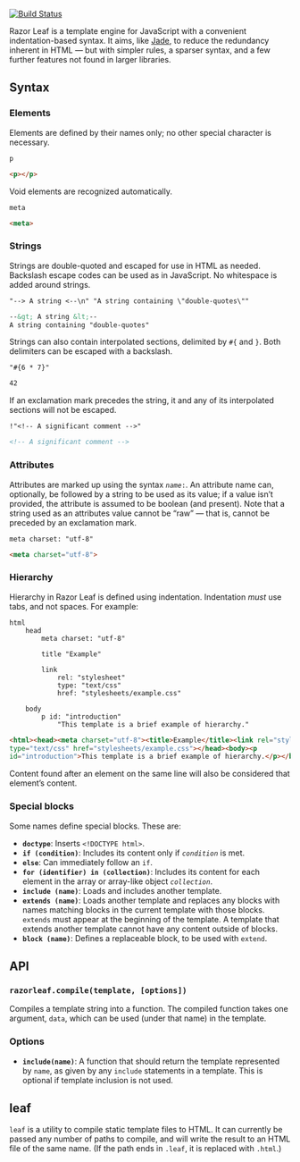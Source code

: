 [![Build Status](https://travis-ci.org/campersander/razorleaf.png)](https://travis-ci.org/campersander/razorleaf)

Razor Leaf is a template engine for JavaScript with a convenient
indentation-based syntax. It aims, like [Jade], to reduce the redundancy
inherent in HTML — but with simpler rules, a sparser syntax, and a few further
features not found in larger libraries.

## Syntax

### Elements

Elements are defined by their names only; no other special character is
necessary.

```
p
```

```html
<p></p>
```

Void elements are recognized automatically.

```
meta
```

```html
<meta>
```

### Strings

Strings are double-quoted and escaped for use in HTML as needed. Backslash
escape codes can be used as in JavaScript. No whitespace is added
around strings.

```
"--> A string <--\n" "A string containing \"double-quotes\""
```

```html
--&gt; A string &lt;--
A string containing "double-quotes"
```

Strings can also contain interpolated sections, delimited by `#{` and `}`.
Both delimiters can be escaped with a backslash.

```
"#{6 * 7}"
```

```html
42
```

If an exclamation mark precedes the string, it and any of its interpolated
sections will not be escaped.

```
!"<!-- A significant comment -->"
```

```html
<!-- A significant comment -->
```

### Attributes

Attributes are marked up using the syntax <code><i>name</i>:</code>.
An attribute name can, optionally, be followed by a string to be used as
its value; if a value isn’t provided, the attribute is assumed to be boolean
(and present). Note that a string used as an attributes value cannot be “raw”
— that is, cannot be preceded by an exclamation mark.

```
meta charset: "utf-8"
```

```html
<meta charset="utf-8">
```

### Hierarchy

Hierarchy in Razor Leaf is defined using indentation. Indentation *must* use
tabs, and not spaces. For example:

```
html
	head
		meta charset: "utf-8"

		title "Example"

		link
			rel: "stylesheet"
			type: "text/css"
			href: "stylesheets/example.css"

	body
		p id: "introduction"
			"This template is a brief example of hierarchy."
```

```html
<html><head><meta charset="utf-8"><title>Example</title><link rel="stylesheet"
type="text/css" href="stylesheets/example.css"></head><body><p
id="introduction">This template is a brief example of hierarchy.</p></body></html>
```

Content found after an element on the same line will also be considered that
element’s content.

### Special blocks

Some names define special blocks. These are:

- **`doctype`**: Inserts `<!DOCTYPE html>`.
- **`if (condition)`**: Includes its content only if *`condition`* is met.
- **`else`**: Can immediately follow an `if`.
- **`for (identifier) in (collection)`**: Includes its content for each element
  in the array or array-like object *`collection`*.
- **`include (name)`**: Loads and includes another template.
- **`extends (name)`**: Loads another template and replaces any blocks
  with names matching blocks in the current template with those blocks.
  `extends` must appear at the beginning of the template. A template that
  extends another template cannot have any content outside of blocks.
- **`block (name)`**: Defines a replaceable block, to be used with `extend`.

## API

### `razorleaf.compile(template, [options])`

Compiles a template string into a function. The compiled function takes
one argument, `data`, which can be used (under that name) in the template.

### Options

- **`include(name)`**: A function that should return the template represented
  by `name`, as given by any `include` statements in a template. This is
  optional if template inclusion is not used.

## leaf

`leaf` is a utility to compile static template files to HTML. It can currently
be passed any number of paths to compile, and will write the result to an HTML
file of the same name. (If the path ends in `.leaf`, it is replaced
with `.html`.)

[Jade]: http://jade-lang.com/
